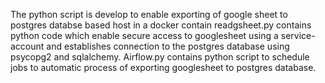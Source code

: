 The python script is develop to enable exporting of google sheet to postgres databse based host in a docker contain
readgsheet.py contains python code which enable secure access to googlesheet using a service-account
and establishes connection to the postgres database using psycopg2 and sqlalchemy.
Airflow.py contains python script to schedule jobs to automatic process of exporting
googlesheet to postgres database. 